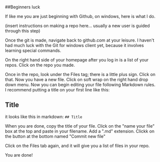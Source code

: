 ##Beginners luck

If like me you are just beginning with Github, on windows, here is what I do.

(insert instructions on making a repo here... usually a new user is guided through this step)

Once the git is made, navigate back to github.com at your leisure. I haven't had much luck with the Git for windows client yet, because it involves learning special commands.

On the right hand side of your homepage after you log in is a list of your repos. Click on the repo you made.

Once in the repo, look under the Files tag; there is a little plus sign. Click on that. Now you have a new file. Click on soft wrap on the right hand drop down menu. Now you can begin editing your file following Markdown rules. I recommend putting a title on your first line like this:

## Title

it looks like this in markdown:
`## Title`

When you are done, copy the title of your file. Click on the "name your file" box at the top and paste in your filename. Add a ".md" extension. Clickk on the button at the bottom named "Commit new file" 

Click on the Files tab again, and it will give you a list of files in your repo.

You are done!
